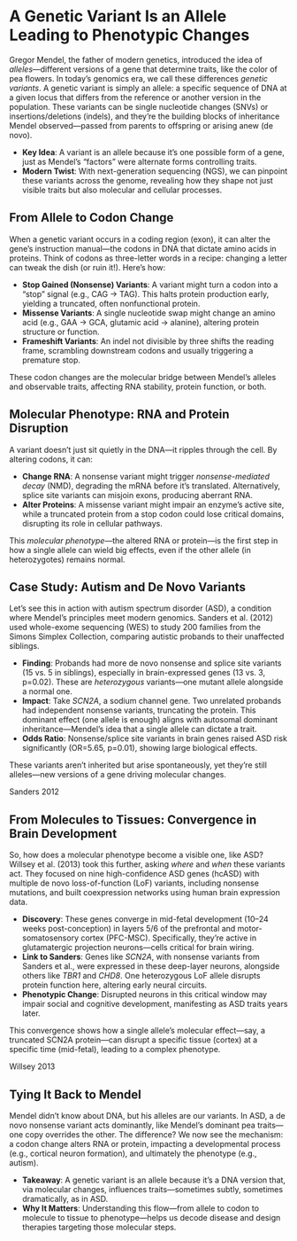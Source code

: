 # A Genetic Variant Is an Allele Leading to Phenotypic Changes

Gregor Mendel, the father of modern genetics, introduced the idea of *alleles*—different versions of a gene that determine traits, like the color of pea flowers. In today’s genomics era, we call these differences *genetic variants*. A genetic variant is simply an allele: a specific sequence of DNA at a given locus that differs from the reference or another version in the population. These variants can be single nucleotide changes (SNVs) or insertions/deletions (indels), and they’re the building blocks of inheritance Mendel observed—passed from parents to offspring or arising anew (de novo).

- **Key Idea**: A variant is an allele because it’s one possible form of a gene, just as Mendel’s “factors” were alternate forms controlling traits.
- **Modern Twist**: With next-generation sequencing (NGS), we can pinpoint these variants across the genome, revealing how they shape not just visible traits but also molecular and cellular processes.

## From Allele to Codon Change

When a genetic variant occurs in a coding region (exon), it can alter the gene’s instruction manual—the codons in DNA that dictate amino acids in proteins. Think of codons as three-letter words in a recipe: changing a letter can tweak the dish (or ruin it!). Here’s how:

- **Stop Gained (Nonsense) Variants**: A variant might turn a codon into a “stop” signal (e.g., CAG → TAG). This halts protein production early, yielding a truncated, often nonfunctional protein.
- **Missense Variants**: A single nucleotide swap might change an amino acid (e.g., GAA → GCA, glutamic acid → alanine), altering protein structure or function.
- **Frameshift Variants**: An indel not divisible by three shifts the reading frame, scrambling downstream codons and usually triggering a premature stop.

These codon changes are the molecular bridge between Mendel’s alleles and observable traits, affecting RNA stability, protein function, or both.

## Molecular Phenotype: RNA and Protein Disruption

A variant doesn’t just sit quietly in the DNA—it ripples through the cell. By altering codons, it can:

- **Change RNA**: A nonsense variant might trigger *nonsense-mediated decay* (NMD), degrading the mRNA before it’s translated. Alternatively, splice site variants can misjoin exons, producing aberrant RNA.
- **Alter Proteins**: A missense variant might impair an enzyme’s active site, while a truncated protein from a stop codon could lose critical domains, disrupting its role in cellular pathways.

This *molecular phenotype*—the altered RNA or protein—is the first step in how a single allele can wield big effects, even if the other allele (in heterozygotes) remains normal.

## Case Study: Autism and De Novo Variants

Let’s see this in action with autism spectrum disorder (ASD), a condition where Mendel’s principles meet modern genomics. Sanders et al. (2012) used whole-exome sequencing (WES) to study 200 families from the Simons Simplex Collection, comparing autistic probands to their unaffected siblings.

- **Finding**: Probands had more de novo nonsense and splice site variants (15 vs. 5 in siblings), especially in brain-expressed genes (13 vs. 3, p=0.02). These are *heterozygous* variants—one mutant allele alongside a normal one.
- **Impact**: Take *SCN2A*, a sodium channel gene. Two unrelated probands had independent nonsense variants, truncating the protein. This dominant effect (one allele is enough) aligns with autosomal dominant inheritance—Mendel’s idea that a single allele can dictate a trait.
- **Odds Ratio**: Nonsense/splice site variants in brain genes raised ASD risk significantly (OR=5.65, p=0.01), showing large biological effects.

These variants aren’t inherited but arise spontaneously, yet they’re still alleles—new versions of a gene driving molecular changes.

Sanders 2012

## From Molecules to Tissues: Convergence in Brain Development

So, how does a molecular phenotype become a visible one, like ASD? Willsey et al. (2013) took this further, asking *where* and *when* these variants act. They focused on nine high-confidence ASD genes (hcASD) with multiple de novo loss-of-function (LoF) variants, including nonsense mutations, and built coexpression networks using human brain expression data.

- **Discovery**: These genes converge in mid-fetal development (10–24 weeks post-conception) in layers 5/6 of the prefrontal and motor-somatosensory cortex (PFC-MSC). Specifically, they’re active in glutamatergic projection neurons—cells critical for brain wiring.
- **Link to Sanders**: Genes like *SCN2A*, with nonsense variants from Sanders et al., were expressed in these deep-layer neurons, alongside others like *TBR1* and *CHD8*. One heterozygous LoF allele disrupts protein function here, altering early neural circuits.
- **Phenotypic Change**: Disrupted neurons in this critical window may impair social and cognitive development, manifesting as ASD traits years later.

This convergence shows how a single allele’s molecular effect—say, a truncated SCN2A protein—can disrupt a specific tissue (cortex) at a specific time (mid-fetal), leading to a complex phenotype.

Willsey 2013

## Tying It Back to Mendel

Mendel didn’t know about DNA, but his alleles are our variants. In ASD, a de novo nonsense variant acts dominantly, like Mendel’s dominant pea traits—one copy overrides the other. The difference? We now see the mechanism: a codon change alters RNA or protein, impacting a developmental process (e.g., cortical neuron formation), and ultimately the phenotype (e.g., autism).

- **Takeaway**: A genetic variant is an allele because it’s a DNA version that, via molecular changes, influences traits—sometimes subtly, sometimes dramatically, as in ASD.
- **Why It Matters**: Understanding this flow—from allele to codon to molecule to tissue to phenotype—helps us decode disease and design therapies targeting those molecular steps.
